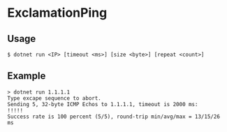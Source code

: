 # ExclamationPing

## Usage
```shell
$ dotnet run <IP> [timeout <ms>] [size <byte>] [repeat <count>]
```

## Example
```
> dotnet run 1.1.1.1
Type excape sequence to abort.
Sending 5, 32-byte ICMP Echos to 1.1.1.1, timeout is 2000 ms:
!!!!!
Success rate is 100 percent (5/5), round-trip min/avg/max = 13/15/26 ms
```
